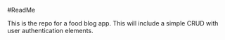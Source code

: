 #ReadMe

This is the repo for a food blog app. This will include a simple CRUD with user authentication elements. 
